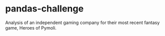 # pandas-challenge
Analysis of an independent gaming company for their most recent fantasy game, Heroes of Pymoli. 
